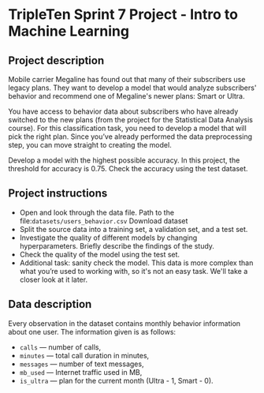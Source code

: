# TripleTen Sprint 7 Project - Intro to Machine Learning

## Project description
Mobile carrier Megaline has found out that many of their subscribers use legacy plans. They want to develop a model that would analyze subscribers' behavior and recommend one of Megaline's newer plans: Smart or Ultra. 

You have access to behavior data about subscribers who have already switched to the new plans (from the project for the Statistical Data Analysis course). For this classification task, you need to develop a model that will pick the right plan. Since you’ve already performed the data preprocessing step, you can move straight to creating the model.  

Develop a model with the highest possible accuracy. In this project, the threshold for accuracy is 0.75. Check the accuracy using the test dataset.  

## Project instructions
- Open and look through the data file. Path to the file:`datasets/users_behavior.csv` Download dataset
- Split the source data into a training set, a validation set, and a test set.
- Investigate the quality of different models by changing hyperparameters. Briefly describe the findings of the study.
- Check the quality of the model using the test set.
- Additional task: sanity check the model. This data is more complex than what you’re used to working with, so it's not an easy task. We'll take a closer look at it later.

## Data description
Every observation in the dataset contains monthly behavior information about one user. The information given is as follows: 

- `сalls` — number of calls,
- `minutes` — total call duration in minutes,
- `messages` — number of text messages,
- `mb_used` — Internet traffic used in MB,
- `is_ultra` — plan for the current month (Ultra - 1, Smart - 0).